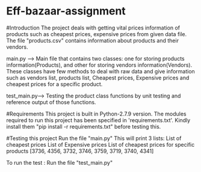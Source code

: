 # Eff-bazaar-assignment
#Introduction
The project deals with getting vital prices information of products such as cheapest prices, expensive prices from given data file.
The file "products.csv" contains information about products and their vendors.

main.py --> Main file that contains two classes: one for storing products information(Products), and other for storing vendors information(Vendors). These classes have few methods to deal with raw data and give information such as vendors list, products list, Cheapest prices, Expensive prices and cheapest prices for a specific product. 

test_main.py--> Testing the product class functions by unit testing and reference output of those functions.

#Requirements
This project is built in Python-2.7.9 version.
The modules required to run this project has been specified in 'requirements.txt'.
Kindly install them "pip install -r requirements.txt" before testing this.

#Testing this project
Run the file "main.py"
This will print 3 lists:
List of cheapest prices
List of Expensive prices
List of cheapest prices for specific products [3736, 4356, 3732, 3746, 3759, 3719, 3740, 4341]

To run the test :
Run the file "test_main.py"

